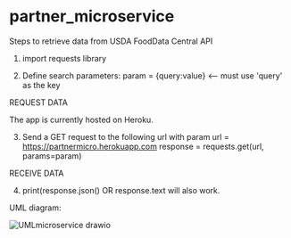 # partner_microservice

Steps to retrieve data from USDA FoodData Central API

1. import requests library

2. Define search parameters:
      param = {query:value} <-- must use 'query' as the key
   
REQUEST DATA

The app is currently hosted on Heroku.

3. Send a GET request to the following url with param
      url = https://partnermicro.herokuapp.com 
      response = requests.get(url, params=param)
      
RECEIVE DATA
 
4. print(response.json() OR response.text will also work.

UML diagram:

![UMLmicroservice drawio](https://user-images.githubusercontent.com/107885378/236893149-4f681d66-2440-4dd0-b5e4-2008fc076788.png)





